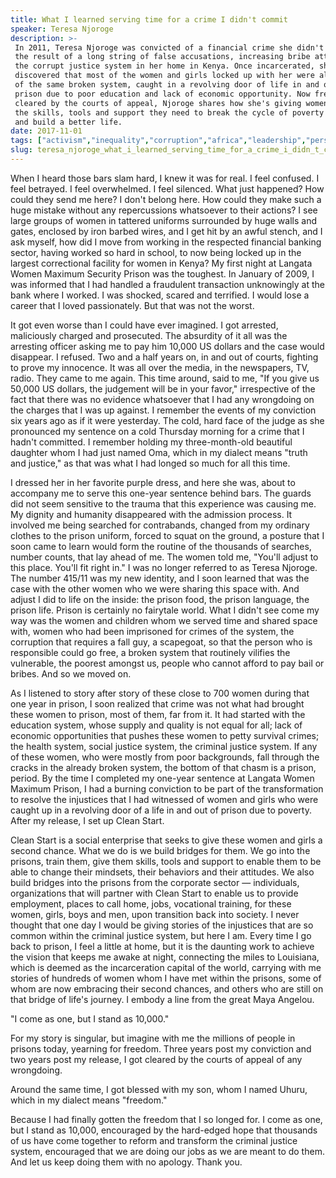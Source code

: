 ```yaml
---
title: What I learned serving time for a crime I didn't commit
speaker: Teresa Njoroge
description: >-
 In 2011, Teresa Njoroge was convicted of a financial crime she didn't commit --
 the result of a long string of false accusations, increasing bribe attempts and
 the corrupt justice system in her home in Kenya. Once incarcerated, she
 discovered that most of the women and girls locked up with her were also victims
 of the same broken system, caught in a revolving door of life in and out of
 prison due to poor education and lack of economic opportunity. Now free and
 cleared by the courts of appeal, Njoroge shares how she's giving women in prison
 the skills, tools and support they need to break the cycle of poverty and crime
 and build a better life.
date: 2017-11-01
tags: ["activism","inequality","corruption","africa","leadership","personal-growth","criminal-justice","social-change","society","prison","women"]
slug: teresa_njoroge_what_i_learned_serving_time_for_a_crime_i_didn_t_commit
---
```


When I heard those bars slam hard, I knew it was for real. I feel confused. I feel
betrayed. I feel overwhelmed. I feel silenced. What just happened? How could they send me
here? I don't belong here. How could they make such a huge mistake without any
repercussions whatsoever to their actions? I see large groups of women in tattered
uniforms surrounded by huge walls and gates, enclosed by iron barbed wires, and I get hit
by an awful stench, and I ask myself, how did I move from working in the respected
financial banking sector, having worked so hard in school, to now being locked up in the
largest correctional facility for women in Kenya? My first night at Langata Women Maximum
Security Prison was the toughest. In January of 2009, I was informed that I had handled a
fraudulent transaction unknowingly at the bank where I worked. I was shocked, scared and
terrified. I would lose a career that I loved passionately. But that was not the
worst.

It got even worse than I could have ever imagined. I got arrested, maliciously charged and
prosecuted. The absurdity of it all was the arresting officer asking me to pay him 10,000
US dollars and the case would disappear. I refused. Two and a half years on, in and out of
courts, fighting to prove my innocence. It was all over the media, in the newspapers, TV,
radio. They came to me again. This time around, said to me, "If you give us 50,000 US
dollars, the judgement will be in your favor," irrespective of the fact that there was no
evidence whatsoever that I had any wrongdoing on the charges that I was up against. I
remember the events of my conviction six years ago as if it were yesterday. The cold, hard
face of the judge as she pronounced my sentence on a cold Thursday morning for a crime
that I hadn't committed. I remember holding my three-month-old beautiful daughter whom I
had just named Oma, which in my dialect means "truth and justice," as that was what I had
longed so much for all this time.

I dressed her in her favorite purple dress, and here she was, about to accompany me to
serve this one-year sentence behind bars. The guards did not seem sensitive to the trauma
that this experience was causing me. My dignity and humanity disappeared with the
admission process. It involved me being searched for contrabands, changed from my ordinary
clothes to the prison uniform, forced to squat on the ground, a posture that I soon came
to learn would form the routine of the thousands of searches, number counts, that lay
ahead of me. The women told me, "You'll adjust to this place. You'll fit right in." I was
no longer referred to as Teresa Njoroge. The number 415/11 was my new identity, and I soon
learned that was the case with the other women who we were sharing this space with. And
adjust I did to life on the inside: the prison food, the prison language, the prison life.
Prison is certainly no fairytale world. What I didn't see come my way was the women and
children whom we served time and shared space with, women who had been imprisoned for
crimes of the system, the corruption that requires a fall guy, a scapegoat, so that the
person who is responsible could go free, a broken system that routinely vilifies the
vulnerable, the poorest amongst us, people who cannot afford to pay bail or bribes. And so
we moved on.

As I listened to story after story of these close to 700 women during that one year in
prison, I soon realized that crime was not what had brought these women to prison, most of
them, far from it. It had started with the education system, whose supply and quality is
not equal for all; lack of economic opportunities that pushes these women to petty
survival crimes; the health system, social justice system, the criminal justice system. If
any of these women, who were mostly from poor backgrounds, fall through the cracks in the
already broken system, the bottom of that chasm is a prison, period. By the time I
completed my one-year sentence at Langata Women Maximum Prison, I had a burning conviction
to be part of the transformation to resolve the injustices that I had witnessed of women
and girls who were caught up in a revolving door of a life in and out of prison due to
poverty. After my release, I set up Clean Start.

Clean Start is a social enterprise that seeks to give these women and girls a second
chance. What we do is we build bridges for them. We go into the prisons, train them, give
them skills, tools and support to enable them to be able to change their mindsets, their
behaviors and their attitudes. We also build bridges into the prisons from the corporate
sector — individuals, organizations that will partner with Clean Start to enable us to
provide employment, places to call home, jobs, vocational training, for these women,
girls, boys and men, upon transition back into society. I never thought that one day I
would be giving stories of the injustices that are so common within the criminal justice
system, but here I am. Every time I go back to prison, I feel a little at home, but it is
the daunting work to achieve the vision that keeps me awake at night, connecting the miles
to Louisiana, which is deemed as the incarceration capital of the world, carrying with me
stories of hundreds of women whom I have met within the prisons, some of whom are now
embracing their second chances, and others who are still on that bridge of life's
journey. I embody a line from the great Maya Angelou.

"I come as one, but I stand as 10,000."

For my story is singular, but imagine with me the millions of people in prisons today,
yearning for freedom. Three years post my conviction and two years post my release, I got
cleared by the courts of appeal of any wrongdoing.

Around the same time, I got blessed with my son, whom I named Uhuru, which in my dialect
means "freedom."

Because I had finally gotten the freedom that I so longed for. I come as one, but I stand
as 10,000, encouraged by the hard-edged hope that thousands of us have come together to
reform and transform the criminal justice system, encouraged that we are doing our jobs as
we are meant to do them. And let us keep doing them with no apology. Thank
you.

<!--
ad_duration=3.33
comment_count=22
event="TEDWomen 2017"
external_start_time=0
has_talk_citation=1
intro_duration=11.82
is_subtitle_required="False"
is_talk_featured="True"
language="en"
language_swap="False"
native_language="en"
number_of_related_talks=6
number_of_speakers=1
number_of_subtitled_videos=20
number_of_tags=11
number_of_talk_download_languages=20
number_of_talk_more_resources=0
number_of_talk_recommendations=1
number_of_talks_take_actions=1
post_ad_duration=0.83
published_timestamp="2017-11-13 15:52:00"
recording_date="2017-11-01"
speaker_description="Criminal and social justice reform advocate"
speaker_is_published=1
speaker_name="Teresa Njoroge"
talk_more_resources=[]
talk_name="What I learned serving time for a crime I didn't commit"
talk_recommendations_blurb="Further reading curated by Teresa Njoroge"
talks_tags=["activism","inequality","corruption","africa","leadership","personal-growth","criminal-justice","social-change","society","prison","women"]
url_audio="https://download.ted.com/talks/TeresaNjoroge_2017W.mp3?apikey=acme-roadrunner"
url_photo_speaker="https://pe.tedcdn.com/images/ted/40b7aa7debe59f940d0bdb64275a7b30c06df434_254x191.jpg"
url_photo_talk="https://s3.amazonaws.com/talkstar-photos/uploads/87977bdd-8faf-4a5a-9ac4-118d31e7e532/TeresaNjoroge_2017W-embed.jpg"
url_webpage="https://www.ted.com/talks/teresa_njoroge_what_i_learned_serving_time_for_a_crime_i_didn_t_commit"
video_type_name="TED Stage Talk"
-->